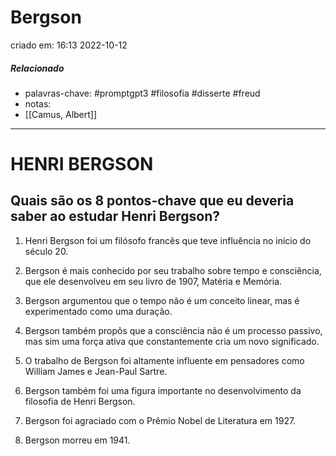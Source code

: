 # Bergson
criado em: 16:13 2022-10-12

##### Relacionado
- palavras-chave: #promptgpt3 #filosofia #disserte #freud 
- notas: 
- [[Camus, Albert]]

---
# HENRI BERGSON

## Quais são os 8 pontos-chave que eu deveria saber ao estudar Henri Bergson?

1. Henri Bergson foi um filósofo francês que teve influência no início do século 20.

2. Bergson é mais conhecido por seu trabalho sobre tempo e consciência, que ele desenvolveu em seu livro de 1907, Matéria e Memória.

3. Bergson argumentou que o tempo não é um conceito linear, mas é experimentado como uma duração.

4. Bergson também propôs que a consciência não é um processo passivo, mas sim uma força ativa que constantemente cria um novo significado.

5. O trabalho de Bergson foi altamente influente em pensadores como William James e Jean-Paul Sartre.

6. Bergson também foi uma figura importante no desenvolvimento da filosofia de Henri Bergson.

7. Bergson foi agraciado com o Prêmio Nobel de Literatura em 1927.

8. Bergson morreu em 1941.

